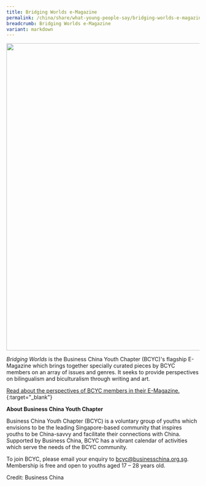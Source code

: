 ```yaml
---
title: Bridging Worlds e-Magazine
permalink: /china/share/what-young-people-say/bridging-worlds-e-magazine/
breadcrumb: Bridging Worlds e-Magazine
variant: markdown
---
```

<img src="\images\china-youngpeople\bridging-worlds-banner.png" style="width:800px;">

*Bridging Worlds* is the Business China Youth Chapter (BCYC)'s flagship E-Magazine which brings together specially curated pieces by BCYC members on an array of issues and genres. It seeks to provide perspectives on bilingualism and biculturalism through writing and art.

[Read about the perspectives of BCYC members in their E-Magazine.](https://businesschina.org.sg/en-us/youth-speak/bridging-worlds){:target="_blank"}

**About Business China Youth Chapter**

Business China Youth Chapter (BCYC) is a voluntary group of youths which envisions to be the leading Singapore-based community that inspires youths to be China-savvy and facilitate their connections with China. Supported by Business China, BCYC has a vibrant calendar of activities which serve the needs of the BCYC community.

To join BCYC, please email your enquiry to [bcyc@businesschina.org.sg](mailto:bcyc@businesschina.org.sg). Membership is free and open to youths aged 17 – 28 years old.

Credit: Business China